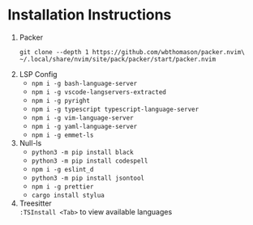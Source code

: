 # Installation Instructions

1. Packer <br>
   ```
   git clone --depth 1 https://github.com/wbthomason/packer.nvim\ ~/.local/share/nvim/site/pack/packer/start/packer.nvim
   ```
2. LSP Config
   - `npm i -g bash-language-server`
   - `npm i -g vscode-langservers-extracted`
   - `npm i -g pyright`
   - `npm i -g typescript typescript-language-server`
   - `npm i -g vim-language-server`
   - `npm i -g yaml-language-server`
   - `npm i -g emmet-ls`
3. Null-ls
   - `python3 -m pip install black`
   - `python3 -m pip install codespell`
   - `npm i -g eslint_d`
   - `python3 -m pip install jsontool`
   - `npm i -g prettier`
   - `cargo install stylua`
4. Treesitter <br> `:TSInstall <Tab>` to view available languages
